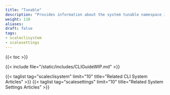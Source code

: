 ```yaml
---
title: "Tunable"
description: "Provides information about the system tunable namespace in the TrueNAS CLI. Includes command syntax and common commands."
weight: 110
aliases:
draft: false
tags:
- scaleclisystem
- scalesettings
---
```


{{< toc >}}

{{< include file="/static/includes/CLIGuideWIP.md" >}}

{{< taglist tag="scaleclisystem" limit="10" title="Related CLI System Articles" >}}
{{< taglist tag="scalesettings" limit="10" title="Related System Settings Articles" >}}
